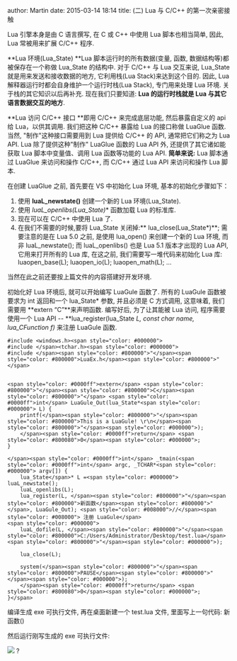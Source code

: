 author: Martin
date: 2015-03-14 18:14
title: (二) Lua 与 C/C++ 的第一次亲密接触

Lua 引擎本身是由 C 语言撰写, 在 C 或 C++ 中使用 Lua 脚本也相当简单, 因此, Lua 常被用来扩展 C/C++ 程序.

**Lua 环境(Lua_State)
**Lua 脚本运行时的所有数据(变量, 函数, 数据结构等)都被保存在一个称做 Lua_State 的结构中.
对于 C/C++ 与 Lua 交互来说, Lua_State 就是用来发送和接收数据的地方, 它利用栈(Lua Stack)来达到这个目的.
因此, Lua 解释器运行时都会自身维护一个运行时栈(Lua Stack), 专门用来处理 Lua 环境.
关于栈的其它知识以后再补充. 现在我们只要知道: **Lua 的运行时栈就是 Lua 与其它语言数据交互的地方**.

**Lua 访问 C/C++ 接口
**即用 C/C++ 来完成底层功能, 然后暴露自定义的 api 给 Lua，以供其调用.
我们把这种 C/C++ 暴露给 Lua 的接口称做 LuaGlue 函数.
当然, "制作"这种接口需要用到 Lua 提供给 C/C++ 的 API, 通常把它们称之为 Lua API.
Lua 除了提供这种"制作" LuaGlue 函数的 Lua API 外, 还提供了其它诸如能获取 Lua 脚本中变量值、调用 Lua 函数等功能的 Lua API.
**简单来说:** Lua 脚本通过 LuaGlue 来访问和操作 C/C++, 而 C/C++ 通过 Lua API 来访问和操作 Lua 脚本.

在创建 LuaGlue 之前, 首先要在 VS 中初始化 Lua 环境, 基本的初始化步骤如下：
1. 使用 **luaL_newstate()** 创建一个新的 Lua 环境(Lua_State).
2. 使用 **luaL_openlibs(Lua_State*)** 函数加载 Lua 的标准库.
3. 现在可以在 C/C++ 中使用 Lua 了.
4. 在我们不需要的时候,要将 Lua_State 关闭掉:** lua_close(Lua_State*)**;
需要注意的是在 Lua 5.0 之前, 是使用 lua_open() 来创建一个新的 Lua 环境, 而非 luaL_newstate();
而 luaL_openlibs() 也是 Lua 5.1 版本才出现的 Lua API, 它用来打开所有的 Lua 库, 在这之前, 我们需要写一堆代码来初始化 Lua 库:
luaopen_base(L);
luaopen_io(L);
luaopen_math(L);
...

当然在此之前还要按上篇文件的内容搭建好开发环境.

初始化好 Lua 环境后, 就可以开始编写 LuaGule 函数了.
所有的 LuaGule 函数被要求为 int 返回和一个 lua_State* 参数, 并且必须是 C 方式调用, 这意味着, 我们需要用 **extern “C”**来声明函数.
编写好后, 为了让其能被 Lua 访问, 程序需要使用一个 Lua API -- **lua_register(lua_State *L, const char *name, lua_CFunction f)** 来注册 LuaGule 函数.

    #include <windows.h><span style="color: #000000">
    #include </span><tchar.h><span style="color: #000000">
    #include </span><span style="color: #800000">"</span><span style="color: #800000">LuaEx.h</span><span style="color: #800000">"</span>


    <span style="color: #0000ff">extern</span> <span style="color: #800000">"</span><span style="color: #800000">C</span><span style="color: #800000">"</span> <span style="color: #0000ff">int</span> LuaGule_Out(lua_State*<span style="color: #000000"> L) {
        printf(</span><span style="color: #800000">"</span><span style="color: #800000">This is a LuaGule! \r\n</span><span style="color: #800000">"</span><span style="color: #000000">);
        </span><span style="color: #0000ff">return</span> <span style="color: #800080">0</span><span style="color: #000000">;
    }

    </span><span style="color: #0000ff">int</span> _tmain(<span style="color: #0000ff">int</span> argc, _TCHAR*<span style="color: #000000"> argv[]) {
        lua_State</span>* L =<span style="color: #000000"> luaL_newstate();
        luaL_openlibs(L);
        lua_register(L, </span><span style="color: #800000">"</span><span style="color: #800000">新函数</span><span style="color: #800000">"</span>, LuaGule_Out); <span style="color: #008000">//</span><span style="color: #008000"> 注册 LuaGule</span>
    <span style="color: #000000">
        luaL_dofile(L, </span><span style="color: #800000">"</span><span style="color: #800000">C:/Users/Administrator/Desktop/test.lua</span><span style="color: #800000">"</span><span style="color: #000000">);

        lua_close(L);

        system(</span><span style="color: #800000">"</span><span style="color: #800000">PAUSE</span><span style="color: #800000">"</span><span style="color: #000000">);
        </span><span style="color: #0000ff">return</span> <span style="color: #800080">0</span><span style="color: #000000">;
    }</span>







编译生成 exe 可执行文件, 再在桌面新建一个 test.lua 文件, 里面写上一句代码: 新函数()




然后运行刚写生成的 exe 可执行文件:




![](http://i58.tinypic.com/2vc816u.jpg)
 ?
